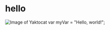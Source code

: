# hello
![Image of Yaktocat](https://octodex.github.com/images/yaktocat.png)
var myVar = "Hello, world!";
